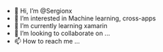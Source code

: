 - 👋 Hi, I’m @Sergionx
- 👀 I’m interested in Machine learning, cross-apps
- 🌱 I’m currently learning xamarin
- 💞️ I’m looking to collaborate on ...
- 📫 How to reach me ...

<!---
Sergionx/Sergionx is a ✨ special ✨ repository because its `README.md` (this file) appears on your GitHub profile.
You can click the Preview link to take a look at your changes.
--->
